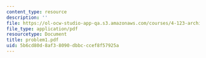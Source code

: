 ```yaml
---
content_type: resource
description: ''
file: https://ol-ocw-studio-app-qa.s3.amazonaws.com/courses/4-123-architectural-design-level-i-perceptions-and-processes-fall-2003/5b6cd80d8af38090dbbcccef8f57925a_problem1.pdf
file_type: application/pdf
resourcetype: Document
title: problem1.pdf
uid: 5b6cd80d-8af3-8090-dbbc-ccef8f57925a
---
```

